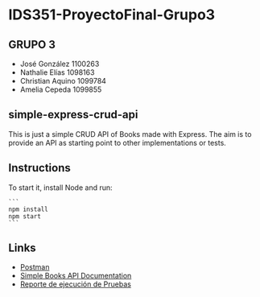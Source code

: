 # IDS351-ProyectoFinal-Grupo3 #

## GRUPO 3 ##

- José González 1100263
- Nathalie Elías 1098163
- Christian Aquino 1099784
- Amelia Cepeda 1099855

## simple-express-crud-api ##

This is just a simple CRUD API of Books made with Express. The aim is to provide an API as starting point to other implementations or tests.

## Instructions ##

To start it, install Node and run:

    ```
    npm install
    npm start
    ```

## Links ##

- [Postman](https://ids328l.postman.co/workspace/IDS351---Proyecto-Final~df0dd495-e9b3-43ed-b247-598dd761d13f/collection/26691196-2c2d8fb1-56bd-4f82-a61e-80eb9bdd64a5?action=share&creator=26691196)
- [Simple Books API Documentation](https://github.com/ChrisAqM/simple-express-crud-api-master/blob/main/simple-books-api.md)
- [Reporte de ejecución de Pruebas](https://estintecedu-my.sharepoint.com/:u:/g/personal/1099784_est_intec_edu_do/ERgtJRF2MqBFgwOREtedCn0B_aLR5i-3PeqqzjNU0fYN0A?e=aZrwWH)
